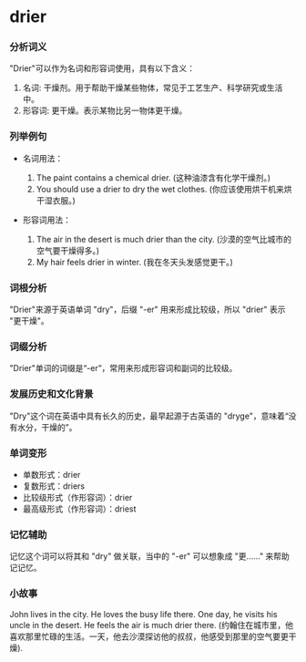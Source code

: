 # drier

### 分析词义

  

"Drier"可以作为名词和形容词使用，具有以下含义：

  

1.  名词: 干燥剂。用于帮助干燥某些物体，常见于工艺生产、科学研究或生活中。
2.  形容词: 更干燥。表示某物比另一物体更干燥。

  

### 列举例句

  

*   名词用法：
    
    1.  The paint contains a chemical drier. (这种油漆含有化学干燥剂。)
    2.  You should use a drier to dry the wet clothes. (你应该使用烘干机来烘干湿衣服。)
    
      
    
*   形容词用法：
    
    1.  The air in the desert is much drier than the city. (沙漠的空气比城市的空气要干燥得多。)
    2.  My hair feels drier in winter. (我在冬天头发感觉更干。)
    
      
    

  

### 词根分析

  

"Drier"来源于英语单词 "dry"，后缀 "-er" 用来形成比较级，所以 "drier" 表示 "更干燥"。

  

### 词缀分析

  

"Drier"单词的词缀是“-er”，常用来形成形容词和副词的比较级。

  

### 发展历史和文化背景

  

"Dry"这个词在英语中具有长久的历史，最早起源于古英语的 "dryge"，意味着“没有水分，干燥的”。

  

### 单词变形

  

*   单数形式：drier
*   复数形式：driers
*   比较级形式（作形容词）：drier
*   最高级形式（作形容词）：driest

  

### 记忆辅助

  

记忆这个词可以将其和 "dry" 做关联，当中的 "-er" 可以想象成 "更......" 来帮助记记忆。

  

### 小故事

  

John lives in the city. He loves the busy life there. One day, he visits his uncle in the desert. He feels the air is much drier there. (约翰住在城市里，他喜欢那里忙碌的生活。一天，他去沙漠探访他的叔叔，他感受到那里的空气要更干燥).
